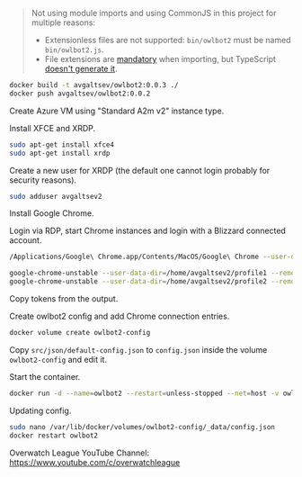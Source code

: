 > Not using module imports and using CommonJS in this project for multiple reasons:
> - Extensionless files are not supported: `bin/owlbot2` must be named `bin/owlbot2.js`.
> - File extensions are [mandatory](https://nodejs.org/api/esm.html#mandatory-file-extensions) when importing, but TypeScript [doesn't generate it](https://github.com/microsoft/TypeScript/issues/40878).

```bash
docker build -t avgaltsev/owlbot2:0.0.3 ./
docker push avgaltsev/owlbot2:0.0.2
```

Create Azure VM using "Standard A2m v2" instance type.

Install XFCE and XRDP.

```bash
sudo apt-get install xfce4
sudo apt-get install xrdp
```

Create a new user for XRDP (the default one cannot login probably for security reasons).

```bash
sudo adduser avgaltsev2
```

Install Google Chrome.

Login via RDP, start Chrome instances and login with a Blizzard connected account.

```bash
/Applications/Google\ Chrome.app/Contents/MacOS/Google\ Chrome --user-data-dir=... --remote-debugging-port=9222
```

```bash
google-chrome-unstable --user-data-dir=/home/avgaltsev2/profile1 --remote-debugging-port=9222
google-chrome-unstable --user-data-dir=/home/avgaltsev2/profile2 --remote-debugging-port=9223
```

Copy tokens from the output.

Create owlbot2 config and add Chrome connection entries.

```bash
docker volume create owlbot2-config
```

Copy `src/json/default-config.json` to `config.json` inside the volume `owlbot2-config` and edit it.

Start the container.

```bash
docker run -d --name=owlbot2 --restart=unless-stopped --net=host -v owlbot2-config:/root/config/ avgaltsev/owlbot2:0.0.2
```

Updating config.

```bash
sudo nano /var/lib/docker/volumes/owlbot2-config/_data/config.json
docker restart owlbot2
```

Overwatch League YouTube Channel:
https://www.youtube.com/c/overwatchleague
